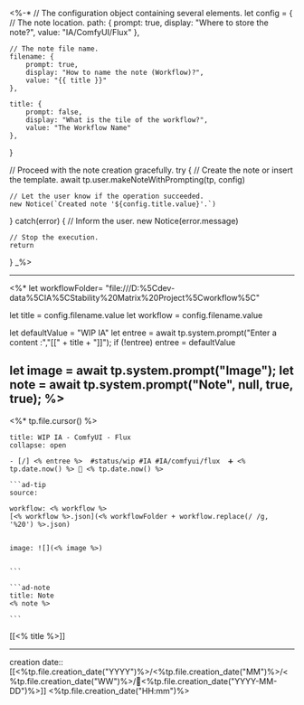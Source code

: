 <%-*
// The configuration object containing several elements.
let config = {
    // The note location.
    path: {
        prompt: true,
        display: "Where to store the note?",
        value: "IA/ComfyUI/Flux"
    },

    // The note file name.
    filename: {
        prompt: true,
        display: "How to name the note (Workflow)?",
        value: "{{ title }}"
    },

    title: {
        prompt: false,
        display: "What is the tile of the workflow?",
        value: "The Workflow Name"
    },


}

// Proceed with the note creation gracefully.
try {
    // Create the note or insert the template.
    await tp.user.makeNoteWithPrompting(tp, config)

    // Let the user know if the operation succeeded.
    new Notice(`Created note '${config.title.value}'.`)
} catch(error) {
    // Inform the user.
    new Notice(error.message)

    // Stop the execution.
    return
}
_%>

---
<%*
let workflowFolder= "file:///D:%5Cdev-data%5CIA%5CStability%20Matrix%20Project%5Cworkflow%5C"

let title = config.filename.value
let workflow = config.filename.value

let defaultValue = "WIP IA"
let entree = await tp.system.prompt("Enter a content :","[[" + title + "]]");
if (!entree) entree = defaultValue


let image = await tp.system.prompt("Image");
let note = await tp.system.prompt("Note", null, true, true);
%>
---
<%* tp.file.cursor() %>
`````ad-example
title: WIP IA - ComfyUI - Flux
collapse: open

- [/] <% entree %>  #status/wip #IA #IA/comfyui/flux  ➕ <% tp.date.now() %> 🛫 <% tp.date.now() %>

```ad-tip
source:

workflow: <% workflow %>
[<% workflow %>.json](<% workflowFolder + workflow.replace(/ /g, '%20') %>.json)


image: ![](<% image %>)


```

```ad-note
title: Note
<% note %>

```

`````

[[<% title %>]]

---
creation date:: [[<%tp.file.creation_date("YYYY")%>/<%tp.file.creation_date("MM")%>/<%tp.file.creation_date("WW")%>/📒<%tp.file.creation_date("YYYY-MM-DD")%>]]  <%tp.file.creation_date("HH:mm")%>



